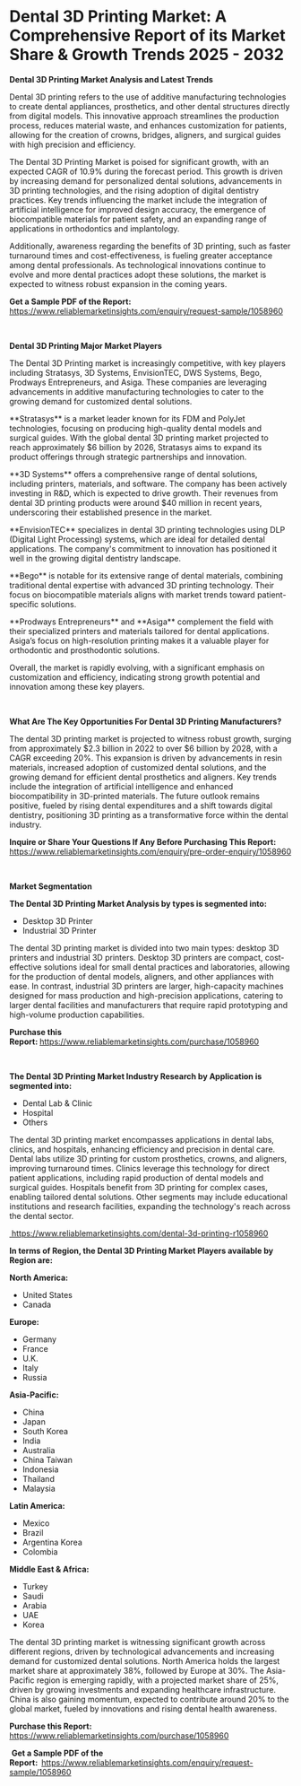 <p><h1>Dental 3D Printing Market: A Comprehensive Report of its Market Share & Growth Trends 2025 - 2032</h1></p><p><strong>Dental 3D Printing Market Analysis and Latest Trends</strong></p>
<p><p>Dental 3D printing refers to the use of additive manufacturing technologies to create dental appliances, prosthetics, and other dental structures directly from digital models. This innovative approach streamlines the production process, reduces material waste, and enhances customization for patients, allowing for the creation of crowns, bridges, aligners, and surgical guides with high precision and efficiency.</p><p>The Dental 3D Printing Market is poised for significant growth, with an expected CAGR of 10.9% during the forecast period. This growth is driven by increasing demand for personalized dental solutions, advancements in 3D printing technologies, and the rising adoption of digital dentistry practices. Key trends influencing the market include the integration of artificial intelligence for improved design accuracy, the emergence of biocompatible materials for patient safety, and an expanding range of applications in orthodontics and implantology.</p><p>Additionally, awareness regarding the benefits of 3D printing, such as faster turnaround times and cost-effectiveness, is fueling greater acceptance among dental professionals. As technological innovations continue to evolve and more dental practices adopt these solutions, the market is expected to witness robust expansion in the coming years.</p></p>
<p><strong>Get a Sample PDF of the Report:&nbsp;</strong> <a href="https://www.reliablemarketinsights.com/enquiry/request-sample/1058960?utm_campaign=2638&utm_medium=2&utm_source=Github&utm_content=ia&utm_term=16042025&utm_id=dental-3d-printing">https://www.reliablemarketinsights.com/enquiry/request-sample/1058960</a></p>
<p>&nbsp;</p>
<p><strong>Dental 3D Printing Major Market Players</strong></p>
<p><p>The Dental 3D Printing market is increasingly competitive, with key players including Stratasys, 3D Systems, EnvisionTEC, DWS Systems, Bego, Prodways Entrepreneurs, and Asiga. These companies are leveraging advancements in additive manufacturing technologies to cater to the growing demand for customized dental solutions.</p><p>**Stratasys** is a market leader known for its FDM and PolyJet technologies, focusing on producing high-quality dental models and surgical guides. With the global dental 3D printing market projected to reach approximately $6 billion by 2026, Stratasys aims to expand its product offerings through strategic partnerships and innovation.</p><p>**3D Systems** offers a comprehensive range of dental solutions, including printers, materials, and software. The company has been actively investing in R&D, which is expected to drive growth. Their revenues from dental 3D printing products were around $40 million in recent years, underscoring their established presence in the market.</p><p>**EnvisionTEC** specializes in dental 3D printing technologies using DLP (Digital Light Processing) systems, which are ideal for detailed dental applications. The company's commitment to innovation has positioned it well in the growing digital dentistry landscape.</p><p>**Bego** is notable for its extensive range of dental materials, combining traditional dental expertise with advanced 3D printing technology. Their focus on biocompatible materials aligns with market trends toward patient-specific solutions.</p><p>**Prodways Entrepreneurs** and **Asiga** complement the field with their specialized printers and materials tailored for dental applications. Asiga’s focus on high-resolution printing makes it a valuable player for orthodontic and prosthodontic solutions.</p><p>Overall, the market is rapidly evolving, with a significant emphasis on customization and efficiency, indicating strong growth potential and innovation among these key players.</p></p>
<p>&nbsp;</p>
<p><strong>What Are The Key Opportunities For Dental 3D Printing Manufacturers?</strong></p>
<p><p>The dental 3D printing market is projected to witness robust growth, surging from approximately $2.3 billion in 2022 to over $6 billion by 2028, with a CAGR exceeding 20%. This expansion is driven by advancements in resin materials, increased adoption of customized dental solutions, and the growing demand for efficient dental prosthetics and aligners. Key trends include the integration of artificial intelligence and enhanced biocompatibility in 3D-printed materials. The future outlook remains positive, fueled by rising dental expenditures and a shift towards digital dentistry, positioning 3D printing as a transformative force within the dental industry.</p></p>
<p><strong>Inquire or Share Your Questions If Any Before Purchasing This Report:</strong> <a href="https://www.reliablemarketinsights.com/enquiry/pre-order-enquiry/1058960?utm_campaign=2638&utm_medium=2&utm_source=Github&utm_content=ia&utm_term=16042025&utm_id=dental-3d-printing">https://www.reliablemarketinsights.com/enquiry/pre-order-enquiry/1058960</a></p>
<p>&nbsp;</p>
<p><strong>Market Segmentation</strong></p>
<p><strong>The Dental 3D Printing Market Analysis by types is segmented into:</strong></p>
<p><ul><li>Desktop 3D Printer</li><li>Industrial 3D Printer</li></ul></p>
<p><p>The dental 3D printing market is divided into two main types: desktop 3D printers and industrial 3D printers. Desktop 3D printers are compact, cost-effective solutions ideal for small dental practices and laboratories, allowing for the production of dental models, aligners, and other appliances with ease. In contrast, industrial 3D printers are larger, high-capacity machines designed for mass production and high-precision applications, catering to larger dental facilities and manufacturers that require rapid prototyping and high-volume production capabilities.</p></p>
<p><strong>Purchase this Report:&nbsp;</strong><a href="https://www.reliablemarketinsights.com/purchase/1058960?utm_campaign=2638&utm_medium=2&utm_source=Github&utm_content=ia&utm_term=16042025&utm_id=dental-3d-printing">https://www.reliablemarketinsights.com/purchase/1058960</a></p>
<p>&nbsp;</p>
<p><strong>The Dental 3D Printing Market Industry Research by Application is segmented into:</strong></p>
<p><ul><li>Dental Lab & Clinic</li><li>Hospital</li><li>Others</li></ul></p>
<p><p>The dental 3D printing market encompasses applications in dental labs, clinics, and hospitals, enhancing efficiency and precision in dental care. Dental labs utilize 3D printing for custom prosthetics, crowns, and aligners, improving turnaround times. Clinics leverage this technology for direct patient applications, including rapid production of dental models and surgical guides. Hospitals benefit from 3D printing for complex cases, enabling tailored dental solutions. Other segments may include educational institutions and research facilities, expanding the technology's reach across the dental sector.</p></p>
<p><a href="https://www.reliablemarketinsights.com/dental-3d-printing-r1058960?utm_campaign=2638&utm_medium=2&utm_source=Github&utm_content=ia&utm_term=16042025&utm_id=dental-3d-printing">&nbsp;https://www.reliablemarketinsights.com/dental-3d-printing-r1058960</a></p>
<p><strong>In terms of Region, the Dental 3D Printing Market Players available by Region are:</strong></p>
<p>
    <p> <strong> North America: </strong>
        <ul>
            <li>United States</li>
            <li>Canada</li>
        </ul>
        </p> 
    <p> <strong> Europe: </strong>
        <ul>
            <li>Germany</li>
            <li>France</li>
            <li>U.K.</li>
            <li>Italy</li>
            <li>Russia</li>
        </ul>
        </p> 
    <p> <strong> Asia-Pacific: </strong>
        <ul>
            <li>China</li>
            <li>Japan</li>
            <li>South Korea</li>
            <li>India</li>
            <li>Australia</li>
            <li>China Taiwan</li>
            <li>Indonesia</li>
            <li>Thailand</li>
            <li>Malaysia</li>
        </ul>
        </p> 
    <p> <strong> Latin America: </strong>
        <ul>
            <li>Mexico</li>
            <li>Brazil</li>
            <li>Argentina Korea</li>
            <li>Colombia</li>
        </ul>
        </p> 
    <p> <strong> Middle East & Africa: </strong>
        <ul>
            <li>Turkey</li>
            <li>Saudi</li>
            <li>Arabia</li>
            <li>UAE</li>
            <li>Korea</li>
        </ul>
    </p>
    </p>
<p><p>The dental 3D printing market is witnessing significant growth across different regions, driven by technological advancements and increasing demand for customized dental solutions. North America holds the largest market share at approximately 38%, followed by Europe at 30%. The Asia-Pacific region is emerging rapidly, with a projected market share of 25%, driven by growing investments and expanding healthcare infrastructure. China is also gaining momentum, expected to contribute around 20% to the global market, fueled by innovations and rising dental health awareness.</p></p>
<p><strong>Purchase this Report: </strong><a href="https://www.reliablemarketinsights.com/purchase/1058960?utm_campaign=2638&utm_medium=2&utm_source=Github&utm_content=ia&utm_term=16042025&utm_id=dental-3d-printing">https://www.reliablemarketinsights.com/purchase/1058960</a></p>
<p>&nbsp;<strong>Get a Sample PDF of the Report:&nbsp;&nbsp;</strong><a href="https://www.reliablemarketinsights.com/enquiry/request-sample/1058960?utm_campaign=2638&utm_medium=2&utm_source=Github&utm_content=ia&utm_term=16042025&utm_id=dental-3d-printing">https://www.reliablemarketinsights.com/enquiry/request-sample/1058960</a></p>
<p><strong></strong></p>
<p><p></p><p></p><p></p></p>